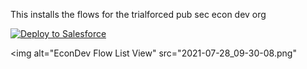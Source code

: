 This installs the flows for the trialforced pub sec econ dev org

<a href="https://githubsfdeploy.herokuapp.com">
  <img alt="Deploy to Salesforce"
       src="https://raw.githubusercontent.com/afawcett/githubsfdeploy/master/src/main/webapp/resources/img/deploy.png">
</a>

<img alt="EconDev Flow List View" src="2021-07-28_09-30-08.png"
